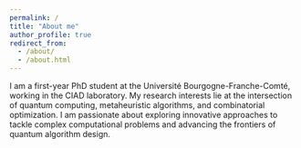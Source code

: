 ```yaml
---
permalink: /
title: "About me"
author_profile: true
redirect_from: 
  - /about/
  - /about.html
---
```


I am a first-year PhD student at the Université Bourgogne-Franche-Comté, working in the CIAD laboratory. My research interests lie at the intersection of quantum computing, metaheuristic algorithms, and combinatorial optimization. I am passionate about exploring innovative approaches to tackle complex computational problems and advancing the frontiers of quantum algorithm design.
